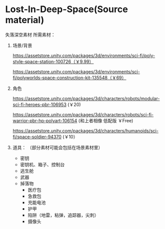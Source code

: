# Lost-In-Deep-Space(Source material)
失落深空素材
所需素材：

1. 场景/背景

   https://assetstore.unity.com/packages/3d/environments/sci-fi/poly-style-space-station-100726（￥9.99）

   https://assetstore.unity.com/packages/3d/environments/sci-fi/polyworlds-space-construction-kit-135548（￥69）

2. 角色

   https://assetstore.unity.com/packages/3d/characters/robots/modular-sci-fi-heroes-pbr-106953 (￥20)

   https://assetstore.unity.com/packages/3d/characters/robots/sci-fi-warrior-pbr-hp-polyart-106154 (和上者相像	低配版	￥Free)

   https://assetstore.unity.com/packages/3d/characters/humanoids/sci-fi/space-soldier-94370 (￥10）

3. 道具： （部分素材可能会包括在场景素材里）

   - 密钥
   - 密钥机、箱子、控制台
   - 逃生舱
   - 武器
   - 掉落物
     - 医疗包
     - 急救包
     - 充能电池
     - 护甲
     - 陷阱（地雷，粘弹，追踪器，尖刺）
     - 摄像头
